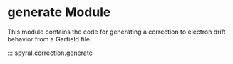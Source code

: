# generate Module

This module contains the code for generating a correction to electron drift behavior from a Garfield file.

::: spyral.correction.generate

